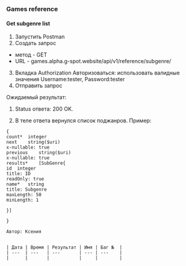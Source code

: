 ### Games reference
#### Get subgenre list


1. Запустить Postman
2. Создать запрос
- метод - GET
- URL - games.alpha.g-spot.website/api/v1/reference/subgenre/
3. Вкладка Authorization
Авторизоваться: использовать валидные значения Username:tester, Password:tester
5. Отправить запрос

Ожидаемый результат:
1. Status ответа: 200 OK.

2. В теле ответа вернулся список поджанров. Пример:

```
{
count*	integer
next	string($uri)
x-nullable: true
previous	string($uri)
x-nullable: true
results*	[SubGenre{
id	integer
title: ID
readOnly: true
name*	string
title: Subgenre
maxLength: 50
minLength: 1
 
}]
 
}

Автор: Ксения


| Дата | Время | Результат | Имя | Баг №  |
| ---  | ---   | ---       | --- | ---    |
|      |       |           |     |        | 